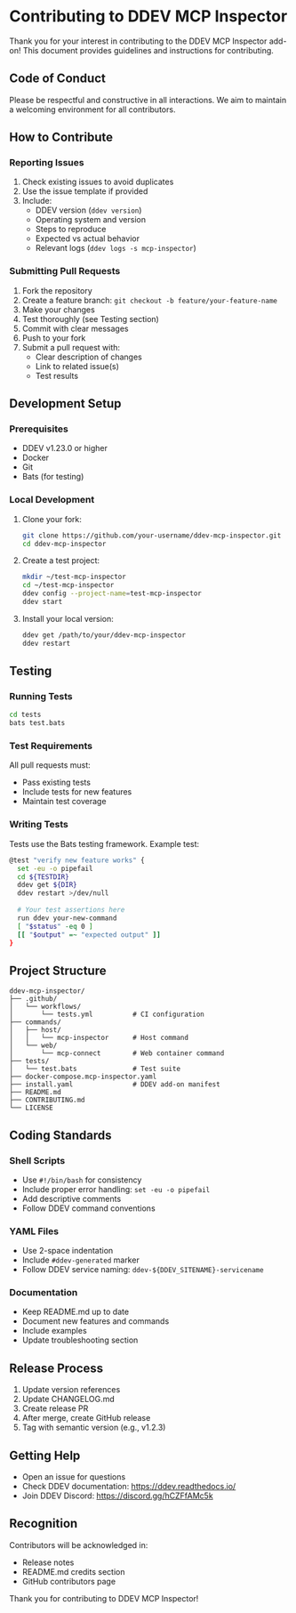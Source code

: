 # Contributing to DDEV MCP Inspector

Thank you for your interest in contributing to the DDEV MCP Inspector add-on! This document provides guidelines and instructions for contributing.

## Code of Conduct

Please be respectful and constructive in all interactions. We aim to maintain a welcoming environment for all contributors.

## How to Contribute

### Reporting Issues

1. Check existing issues to avoid duplicates
2. Use the issue template if provided
3. Include:
   - DDEV version (`ddev version`)
   - Operating system and version
   - Steps to reproduce
   - Expected vs actual behavior
   - Relevant logs (`ddev logs -s mcp-inspector`)

### Submitting Pull Requests

1. Fork the repository
2. Create a feature branch: `git checkout -b feature/your-feature-name`
3. Make your changes
4. Test thoroughly (see Testing section)
5. Commit with clear messages
6. Push to your fork
7. Submit a pull request with:
   - Clear description of changes
   - Link to related issue(s)
   - Test results

## Development Setup

### Prerequisites

- DDEV v1.23.0 or higher
- Docker
- Git
- Bats (for testing)

### Local Development

1. Clone your fork:
   ```bash
   git clone https://github.com/your-username/ddev-mcp-inspector.git
   cd ddev-mcp-inspector
   ```

2. Create a test project:
   ```bash
   mkdir ~/test-mcp-inspector
   cd ~/test-mcp-inspector
   ddev config --project-name=test-mcp-inspector
   ddev start
   ```

3. Install your local version:
   ```bash
   ddev get /path/to/your/ddev-mcp-inspector
   ddev restart
   ```

## Testing

### Running Tests

```bash
cd tests
bats test.bats
```

### Test Requirements

All pull requests must:
- Pass existing tests
- Include tests for new features
- Maintain test coverage

### Writing Tests

Tests use the Bats testing framework. Example test:

```bash
@test "verify new feature works" {
  set -eu -o pipefail
  cd ${TESTDIR}
  ddev get ${DIR}
  ddev restart >/dev/null
  
  # Your test assertions here
  run ddev your-new-command
  [ "$status" -eq 0 ]
  [[ "$output" =~ "expected output" ]]
}
```

## Project Structure

```
ddev-mcp-inspector/
├── .github/
│   └── workflows/
│       └── tests.yml          # CI configuration
├── commands/
│   ├── host/
│   │   └── mcp-inspector      # Host command
│   └── web/
│       └── mcp-connect        # Web container command
├── tests/
│   └── test.bats              # Test suite
├── docker-compose.mcp-inspector.yaml
├── install.yaml               # DDEV add-on manifest
├── README.md
├── CONTRIBUTING.md
└── LICENSE
```

## Coding Standards

### Shell Scripts

- Use `#!/bin/bash` for consistency
- Include proper error handling: `set -eu -o pipefail`
- Add descriptive comments
- Follow DDEV command conventions

### YAML Files

- Use 2-space indentation
- Include `#ddev-generated` marker
- Follow DDEV service naming: `ddev-${DDEV_SITENAME}-servicename`

### Documentation

- Keep README.md up to date
- Document new features and commands
- Include examples
- Update troubleshooting section

## Release Process

1. Update version references
2. Update CHANGELOG.md
3. Create release PR
4. After merge, create GitHub release
5. Tag with semantic version (e.g., v1.2.3)

## Getting Help

- Open an issue for questions
- Check DDEV documentation: https://ddev.readthedocs.io/
- Join DDEV Discord: https://discord.gg/hCZFfAMc5k

## Recognition

Contributors will be acknowledged in:
- Release notes
- README.md credits section
- GitHub contributors page

Thank you for contributing to DDEV MCP Inspector!